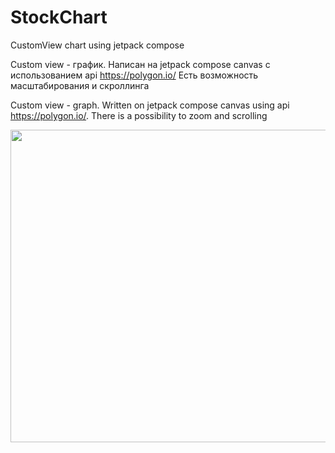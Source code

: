 # StockChart
CustomView chart using jetpack compose

Custom view - график.
Написан на jetpack compose canvas с использованием api https://polygon.io/
Есть возможность масштабирования и скроллинга

Custom view - graph.
Written on jetpack compose canvas using api https://polygon.io/.
There is a possibility to zoom and scrolling

<img src="https://github.com/VladislavDobrihlopez/StockChart/assets/105111262/78bf1579-1b8a-433d-a3fa-d983cbcd31b7" width="750" height="500">
